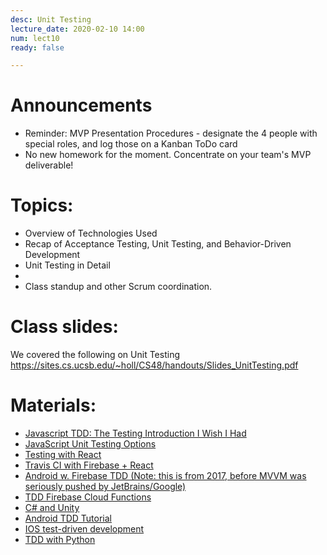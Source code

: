 ```yaml
---
desc: Unit Testing
lecture_date: 2020-02-10 14:00
num: lect10
ready: false

---
```



# Announcements
* Reminder: MVP Presentation Procedures - designate the 4 people with special roles, and log those on a Kanban ToDo card
* No new homework for the moment. Concentrate on your team's MVP deliverable! 


# Topics: 

* Overview of Technologies Used
* Recap of Acceptance Testing, Unit Testing, and Behavior-Driven Development
* Unit Testing in Detail 
* 
* Class standup and other Scrum coordination.


# Class slides: 
We covered the following on Unit Testing
<https://sites.cs.ucsb.edu/~holl/CS48/handouts/Slides_UnitTesting.pdf>


# Materials:
* [Javascript TDD: The Testing Introduction I Wish I Had](https://dev.to/maxwell_dev/the-testing-introduction-i-wish-i-had-2dn)
* [JavaScript Unit Testing Options](https://areknawo.com/lets-talk-js-unit-testing/)
* [Testing with React](https://reactjs.org/docs/testing.html)
* [Travis CI with Firebase + React](https://codeburst.io/learning-travis-ci-with-firebase-react-part-1-988e3788c097)
* [Android w. Firebase TDD (Note: this is from 2017, before MVVM was seriously pushed by JetBrains/Google)](https://www.ustwo.com/blog/faster-testing-with-firebase)
* [TDD Firebase Cloud Functions](https://howtofirebase.com/test-driven-cloud-functions-fea53c64110c)
* [C# and Unity](https://docs.unity3d.com/Manual/testing-editortestsrunner.html)
* [Android TDD Tutorial](https://www.raywenderlich.com/7109-test-driven-development-tutorial-for-android-getting-started)
* [IOS test-driven development](https://www.raywenderlich.com/5522-test-driven-development-tutorial-for-ios-getting-started)
* [TDD with Python](https://rubikscode.net/2019/03/04/test-driven-development-tdd-with-python/)

	